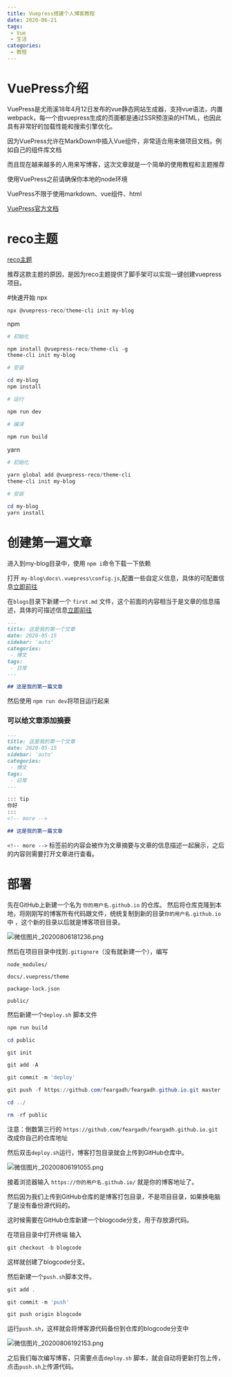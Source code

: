 ```yaml
---
title: Vuepress搭建个人博客教程
date: 2020-06-21
tags:
 - Vue
 - 生活
categories:
 - 教程
---
```


<!-- more -->

# VuePress介绍

VuePress是尤雨溪18年4月12日发布的vue静态网站生成器，支持vue语法，内置webpack，每一个由vuepress生成的页面都是通过SSR预渲染的HTML，也因此具有非常好的加载性能和搜索引擎优化。

因为VuePress允许在MarkDown中插入Vue组件，非常适合用来做项目文档，例如自己的组件库文档

而且现在越来越多的人用来写博客，这次文章就是一个简单的使用教程和主题推荐

使用VuePress之前请确保你本地的node环境

VuePress不限于使用markdown、vue组件、html

[VuePress官方文档](https://vuepress.vuejs.org/zh/)


# reco主题

[reco主题](https://vuepress-theme-reco.recoluan.com/)

推荐这款主题的原因，是因为reco主题提供了脚手架可以实现一键创建vuepress项目。

#快速开始
npx

```powershell
npx @vuepress-reco/theme-cli init my-blog
```

npm

```powershell
# 初始化

npm install @vuepress-reco/theme-cli -g
theme-cli init my-blog

# 安装

cd my-blog
npm install

# 运行

npm run dev

# 编译

npm run build
```


yarn

```powershell
# 初始化

yarn global add @vuepress-reco/theme-cli
theme-cli init my-blog

# 安装

cd my-blog
yarn install
```



# 创建第一遍文章

进入到my-blog目录中，使用 `npm i`命令下载一下依赖

打开 `my-blog\docs\.vuepress\config.js`,配置一些自定义信息，具体的可配置信息[立即前往](https://vuepress-theme-reco.recoluan.com/views/1.x/configJs.html)

在`blogs`目录下新建一个 `first.md` 文件，这个前面的内容相当于是文章的信息描述，具体的可描述信息[立即前往](https://vuepress-theme-reco.recoluan.com/views/1.x/frontMatter.html)

```markdown
---
title: 这是我的第一个文章
date: 2020-05-15
sidebar: 'auto'
categories:
 - 博文
tags:
 - 日常
---

## 这是我的第一篇文章
```

然后使用 `npm run dev`将项目运行起来

### 可以给文章添加摘要

```markdown
---
title: 这是我的第一个文章
date: 2020-05-15
sidebar: 'auto'
categories:
 - 博文
tags:
 - 日常
---

::: tip
你好
:::
<!-- more -->

## 这是我的第一篇文章
```

`<!-- more -->` 标签前的内容会被作为文章摘要与文章的信息描述一起展示，之后的内容则需要打开文章进行查看。

# 部署

先在GitHub上新建一个名为 `你的用户名.github.io` 的仓库。
然后将仓库克隆到本地，将刚刚写的博客所有代码跟文件，统统复制到新的目录`你的用户名.github.io`中 ，这个新的目录以后就是博客项目目录。

![微信图片_20200806181236.png](https://i.loli.net/2020/08/06/BEo7AejJNmsKWI6.png)



然后在项目目录中找到`.gitignore`（没有就新建一个），编写

```
node_modules/

docs/.vuepress/theme

package-lock.json

public/
```



然后新建一个`deploy.sh` 脚本文件

```powershell
npm run build

cd public

git init

git add -A

git commit -m 'deploy'

git push -f https://github.com/feargadh/feargadh.github.io.git master

cd ../

rm -rf public
```

注意：倒数第三行的 `https://github.com/feargadh/feargadh.github.io.git` 改成你自己的仓库地址

然后双击`deploy.sh`运行，博客打包目录就会上传到GitHub仓库中。

![微信图片_20200806191055.png](https://i.loli.net/2020/08/06/z92wGhbZ7DXFtPg.png)

接着浏览器输入 `https://你的用户名.github.io/`  就是你的博客地址了。



然后因为我们上传到GitHub仓库的是博客打包目录，不是项目目录，如果换电脑了是没有备份源代码的。

这时候需要在GitHub仓库新建一个blogcode分支，用于存放源代码。



在项目目录中打开终端 输入

```powershell
git checkout -b blogcode
```

这样就创建了blogcode分支。



然后新建一个`push.sh`脚本文件。

```powershell
git add .

git commit -m 'push'

git push origin blogcode
```

运行`push.sh`，这样就会将博客源代码备份到仓库的blogcode分支中

![微信图片_20200806192153.png](https://i.loli.net/2020/08/06/CY9ZeocQzMkhw74.png)



之后我们每次编写博客，只需要点击`deploy.sh` 脚本，就会自动将更新打包上传，点击`push.sh`上传源代码。